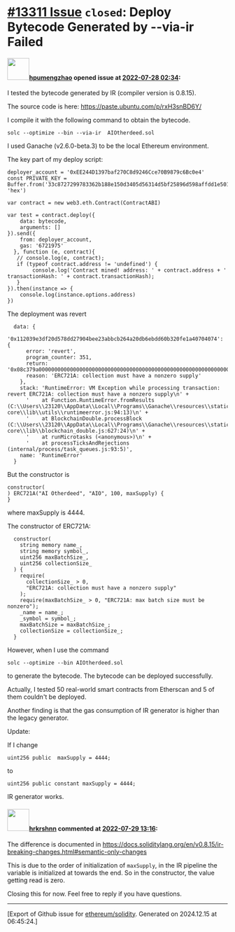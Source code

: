 # [\#13311 Issue](https://github.com/ethereum/solidity/issues/13311) `closed`: Deploy Bytecode  Generated by --via-ir Failed 

#### <img src="https://avatars.githubusercontent.com/u/36286293?u=f306f15a88c782c6c2ac589bed04f9844e6f4e2c&v=4" width="50">[hpumengzhao](https://github.com/hpumengzhao) opened issue at [2022-07-28 02:34](https://github.com/ethereum/solidity/issues/13311):

I tested the bytecode generated by IR (compiler version is 0.8.15).

The source code is here: https://paste.ubuntu.com/p/rxH3snBD6Y/

I compile it with the following command to obtain the bytecode.
```
solc --optimize --bin --via-ir  AIOtherdeed.sol
```
I used Ganache (v2.6.0-beta.3) to be the local Ethereum environment.

The key part of my deploy script:
```
deployer_account = '0xEE244D1397baf270C8d9246Cce70B9879c6Bc0e4'
const PRIVATE_KEY = Buffer.from('33c8727299783362b188e150d3405d56314d5bf25896d598affdd1e5010de5a4', 'hex')

var contract = new web3.eth.Contract(ContractABI)

var test = contract.deploy({
    data: bytecode, 
    arguments: []
}).send({
    from: deployer_account, 
    gas: '6721975'
  }, function (e, contract){
   // console.log(e, contract);
   if (typeof contract.address != 'undefined') {
        console.log('Contract mined! address: ' + contract.address + ' transactionHash: ' + contract.transactionHash);
   }
}).then(instance => {
    console.log(instance.options.address)
})
```
The deployment was revert 
```
  data: {
    '0x112039e3df20d578dd27904bee23abbcb264a20db6ebdd60b320fe1a40704074': {
      error: 'revert',
      program_counter: 351,
      return: '0x08c379a00000000000000000000000000000000000000000000000000000000000000020000000000000000000000000000000000000000000000000000000000000002e455243373231413a20636f6c6c656374696f6e206d75737420686176652061206e6f6e7a65726f20737570706c79000000000000000000000000000000000000',
      reason: 'ERC721A: collection must have a nonzero supply'
    },
    stack: 'RuntimeError: VM Exception while processing transaction: revert ERC721A: collection must have a nonzero supply\n' +
      '    at Function.RuntimeError.fromResults (C:\\Users\\23120\\AppData\\Local\\Programs\\Ganache\\resources\\static\\node\\node_modules\\ganache-core\\lib\\utils\\runtimeerror.js:94:13)\n' +
      '    at BlockchainDouble.processBlock (C:\\Users\\23120\\AppData\\Local\\Programs\\Ganache\\resources\\static\\node\\node_modules\\ganache-core\\lib\\blockchain_double.js:627:24)\n' +
      '    at runMicrotasks (<anonymous>)\n' +
      '    at processTicksAndRejections (internal/process/task_queues.js:93:5)',
    name: 'RuntimeError'
  }
```
But the constructor is 

```
constructor(
) ERC721A("AI Otherdeed", "AIO", 100, maxSupply) {
}
```
where maxSupply is 4444.

The constructor of ERC721A:
```
  constructor(
    string memory name_,
    string memory symbol_,
    uint256 maxBatchSize_,
    uint256 collectionSize_
  ) {
    require(
      collectionSize_ > 0,
      "ERC721A: collection must have a nonzero supply"
    );
    require(maxBatchSize_ > 0, "ERC721A: max batch size must be nonzero");
    _name = name_;
    _symbol = symbol_;
    maxBatchSize = maxBatchSize_;
    collectionSize = collectionSize_;
  }
```


However, when I use the command 
```
solc --optimize --bin AIOtherdeed.sol
```
to generate the bytecode. The bytecode can be deployed successfully.


Actually, I tested 50 real-world smart contracts from Etherscan and 5 of them couldn't be deployed.

Another finding is that the gas consumption of IR generator is higher than the legacy generator.


Update:

If I change 
```
uint256 public  maxSupply = 4444;
```
to
```
uint256 public constant maxSupply = 4444;
```
IR generator works.



#### <img src="https://avatars.githubusercontent.com/u/13174375?u=52d702cb6bec53b561afa293cf9cd53ef7a63924&v=4" width="50">[hrkrshnn](https://github.com/hrkrshnn) commented at [2022-07-29 13:16](https://github.com/ethereum/solidity/issues/13311#issuecomment-1199274310):

The difference is documented in https://docs.soliditylang.org/en/v0.8.15/ir-breaking-changes.html#semantic-only-changes

This is due to the order of initialization of `maxSupply`, in the IR pipeline the variable is initialized at towards the end. So in the constructor, the value getting read is zero.

Closing this for now. Feel free to reply if you have questions.


-------------------------------------------------------------------------------



[Export of Github issue for [ethereum/solidity](https://github.com/ethereum/solidity). Generated on 2024.12.15 at 06:45:24.]
